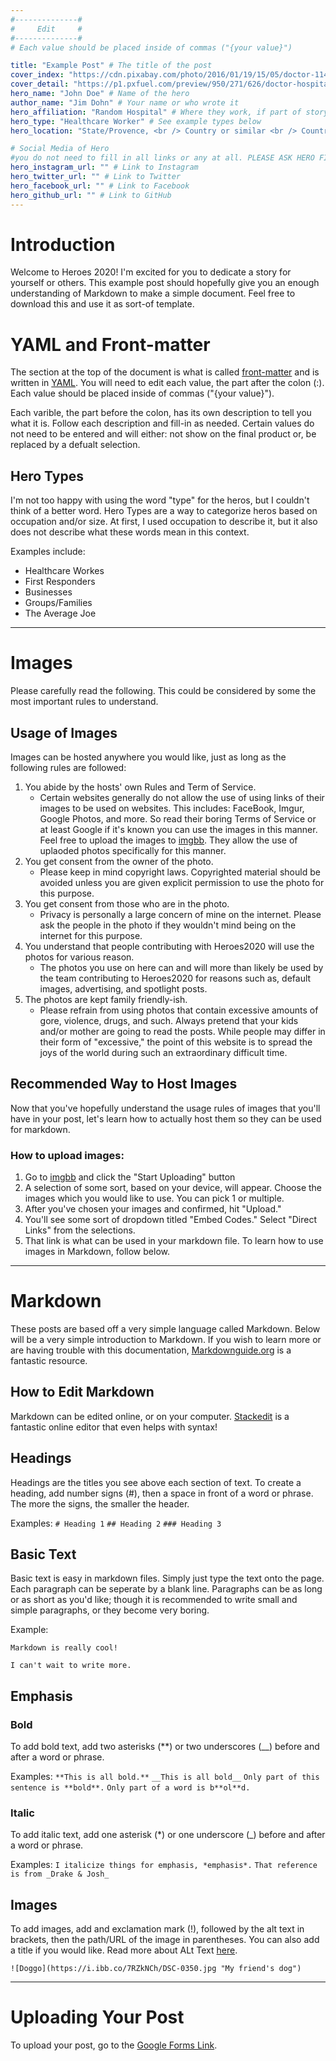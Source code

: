 ```yaml
---
#--------------#
#     Edit     #  
#--------------#
# Each value should be placed inside of commas ("{your value}")

title: "Example Post" # The title of the post
cover_index: "https://cdn.pixabay.com/photo/2016/01/19/15/05/doctor-1149149_960_720.jpg" # The image shown on the main page
cover_detail: "https://p1.pxfuel.com/preview/950/271/626/doctor-hospital-health-care-surgeon-royalty-free-thumbnail.jpg" # The main image shown on the post
hero_name: "John Doe" # Name of the hero
author_name: "Jim Dohn" # Your name or who wrote it
hero_affiliation: "Random Hospital" # Where they work, if part of story
hero_type: "Healthcare Worker" # See example types below
hero_location: "State/Provence, <br /> Country or similar <br /> Country" # General location, NOT ADDRESS. Only if hero agrees!

# Social Media of Hero
#you do not need to fill in all links or any at all. PLEASE ASK HERO FIRST
hero_instagram_url: "" # Link to Instagram
hero_twitter_url: "" # Link to Twitter
hero_facebook_url: "" # Link to Facebook
hero_github_url: "" # Link to GitHub
---
```

# Introduction

Welcome to Heroes 2020! I'm excited for you to dedicate a story for yourself or others. This example post should hopefully give you an enough understanding of Markdown to make a simple document. Feel free to download this and use it as sort-of template.

# YAML and Front-matter

The section at the top of the document is what is called [front-matter](https://hexo.io/docs/front-matter.html) and is written in [YAML](https://en.wikipedia.org/wiki/YAML). You will need to edit each value, the part after the colon (:). Each value should be placed inside of commas ("{your value}"). 

Each varible, the part before the colon, has its own description to tell you what it is. Follow each description and fill-in as needed. Certain values do not need to be entered and will either: not show on the final product or, be replaced by a defualt selection.

## Hero Types

I'm not too happy with using the word "type" for the heros, but I couldn't think of a better word. Hero Types are a way to categorize heros based on occupation and/or size. At first, I used occupation to describe it, but it also does not describe what these words mean in this context.

Examples include:
- Healthcare Workes
- First Responders
- Businesses
- Groups/Families
- The Average Joe

***

# Images

Please carefully read the following. This could be considered by some the most important rules to understand.

## Usage of Images
Images can be hosted anywhere you would like, just as long as the following rules are followed:
1. You abide by the hosts' own Rules and Term of Service.
    - Certain websites generally do not allow the use of using links of their images to be used on websites. This includes: FaceBook, Imgur, Google Photos, and more. So read their boring Terms of Service or at least Google if it's known you can use the images in this manner. Feel free to upload the images to [imgbb](imgdb). They allow the use of uplaoded photos specifically for this manner.
2. You get consent from the owner of the photo.
    - Please keep in mind copyright laws. Copyrighted material should be avoided unless you are given explicit permission to use the photo for this purpose.
3. You get consent from those who are in the photo.
    - Privacy is personally a large concern of mine on the internet. Please ask the people in the photo if they wouldn't mind being on the internet for this purpose.
4. You understand that people contributing with Heroes2020 will use the photos for various reason.
    - The photos you use on here can and will more than likely be used by the team contributing to Heroes2020 for reasons such as, default images, advertising, and spotlight posts. 
5. The photos are kept family friendly-ish. 
    - Please refrain from using photos that contain excessive amounts of gore, violence, drugs, and such. Always pretend that your kids and/or mother are going to read the posts. While people may differ in their form of "excessive," the point of this website is to spread the joys of the world during such an extraordinary difficult time. 

## Recommended Way to Host Images

Now that you've hopefully understand the usage rules of images that you'll have in your post, let's learn how to actually host them so they can be used for markdown.

### How to upload images:
1. Go to [imgbb](imgdb) and click the "Start Uploading" button
2. A selection of some sort, based on your device, will appear. Choose the images which you would like to use. You can pick 1 or multiple.
3. After you've chosen your images and confirmed, hit "Upload."
4. You'll see some sort of dropdown titled "Embed Codes." Select "Direct Links" from the selections.
5. That link is what can be used in your markdown file. To learn how to use images in Markdown, follow below.

***

# Markdown

These posts are based off a very simple language called Markdown. Below will be a very simple introduction to Markdown. If you wish to learn more or are having trouble with this documentation, [Markdownguide.org](https://www.markdownguide.org/basic-syntax/) is a fantastic resource. 

## How to Edit Markdown

Markdown can be edited online, or on your computer. [Stackedit](https://stackedit.io/) is a fantastic online editor that even helps with syntax!

## Headings

Headings are the titles you see above each section of text. To create a heading, add number signs (#), then a space in front of a word or phrase. The more the signs, the smaller the header.

Examples:
`# Heading 1`
`## Heading 2`
`### Heading 3`

## Basic Text

Basic text is easy in markdown files. Simply just type the text onto the page. Each paragraph can be seperate by a blank line. Paragraphs can be as long or as short as you'd like; though it is recommended to write small and simple paragraphs, or they become very boring.

Example:
```
Markdown is really cool!

I can't wait to write more.
```

## Emphasis

### Bold

To add bold text, add two asterisks (**) or two underscores (__) before and after a word or phrase. 

Examples:
`**This is all bold.**`
`__This is all bold__`
`Only part of this sentence is **bold**.`
`Only part of a word is b**ol**d.`

### Italic 

To add italic text, add one asterisk (*) or one underscore (_) before and after a word or phrase.

Examples:
`I italicize things for emphasis, *emphasis*.`
`That reference is from _Drake & Josh_`

## Images

To add images, add and exclamation mark (!), followed by the alt text in brackets, then the path/URL of the image in parentheses. You can also add a title if you would like. Read more about ALt Text [here](https://moz.com/learn/seo/alt-text).

`![Doggo](https://i.ibb.co/7RZkNCh/DSC-0350.jpg "My friend's dog")`

[imgdb]: https://imgbb.com/ "Link to where images can be uploaded"

***

# Uploading Your Post

To upload your post, go to the [Google Forms Link](https://forms.gle/5hSoDuBvomSwjXaG9).
